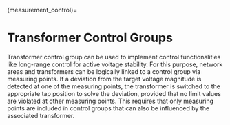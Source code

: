 (measurement_control)=

# Transformer Control Groups

Transformer control group can be used to implement control functionalities like long-range control for active voltage
stability. For this purpose, network areas and transformers can be logically linked to a control group via measuring
points. If a deviation from the target voltage magnitude is detected at one of the measuring points, the transformer is
switched to the appropriate tap position to solve the deviation, provided that no limit values are violated at other
measuring points. This requires that only measuring points are included in control groups that can also be influenced by
the associated transformer.
